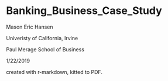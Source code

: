 # Banking_Business_Case_Study

Mason Eric Hansen

Univeristy of California, Irvine

Paul Merage School of Business

1/22/2019

created with r-markdown, kitted to PDF.
